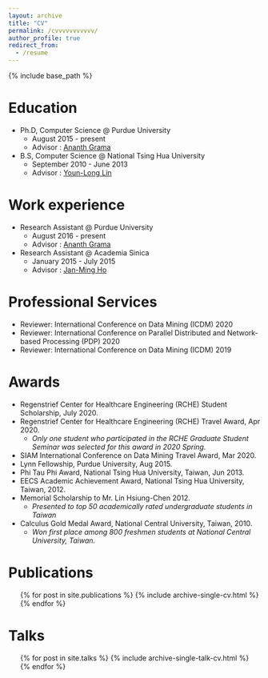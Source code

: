 ```yaml
---
layout: archive
title: "CV"
permalink: /cvvvvvvvvvvv/
author_profile: true
redirect_from:
  - /resume
---
```


{% include base_path %}

Education
======
* Ph.D, Computer Science @ Purdue University
  * August 2015 - present
  * Advisor : [Ananth Grama](https://www.cs.purdue.edu/people/faculty/ayg)
* B.S, Computer Science @ National Tsing Hua University
  * September 2010 - June 2013
  * Advisor : [Youn-Long Lin](http://www.cs.nthu.edu.tw/~ylin/)
  
Work experience
======
* Research Assistant @ Purdue University
  * August 2016 - present
  * Advisor : [Ananth Grama](https://www.cs.purdue.edu/people/faculty/ayg)
* Research Assistant @ Academia Sinica
  * January 2015 - July 2015
  * Advisor : [Jan-Ming Ho](https://www.iis.sinica.edu.tw/pages/hoho/vita_en.html)


  
Professional Services
======
* Reviewer: International Conference on Data Mining (ICDM) 2020
* Reviewer: International Conference on Parallel Distributed and Network-based Processing (PDP) 2020
* Reviewer: International Conference on Data Mining (ICDM) 2019

Awards
======
* Regenstrief Center for Healthcare Engineering (RCHE) Student Scholarship, July 2020.
* Regenstrief Center for Healthcare Engineering (RCHE) Travel Award, Apr 2020.
  * *Only one student who participated in the RCHE Graduate Student Seminar was selected for this award in 2020 Spring.*
* SIAM International Conference on Data Mining Travel Award, Mar 2020.
* Lynn Fellowship, Purdue University, Aug 2015.
* Phi Tau Phi Award, National Tsing Hua University, Taiwan, Jun 2013.
* EECS Academic Achievement Award, National Tsing Hua University, Taiwan, 2012.
* Memorial Scholarship to Mr. Lin Hsiung-Chen 2012.
  * *Presented to top 50 academically rated undergraduate students in Taiwan*
* Calculus Gold Medal Award, National Central University, Taiwan, 2010.
  * *Won first place among 800 freshmen students at National Central University, Taiwan.*

Publications
======
  <ul>{% for post in site.publications %}
    {% include archive-single-cv.html %}
  {% endfor %}</ul>
  
Talks
======
  <ul>{% for post in site.talks %}
    {% include archive-single-talk-cv.html %}
  {% endfor %}</ul>
    
